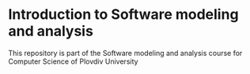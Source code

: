 # Introduction to Software modeling and analysis
This repository is part of the Software modeling and analysis course for Computer Science of Plovdiv University
